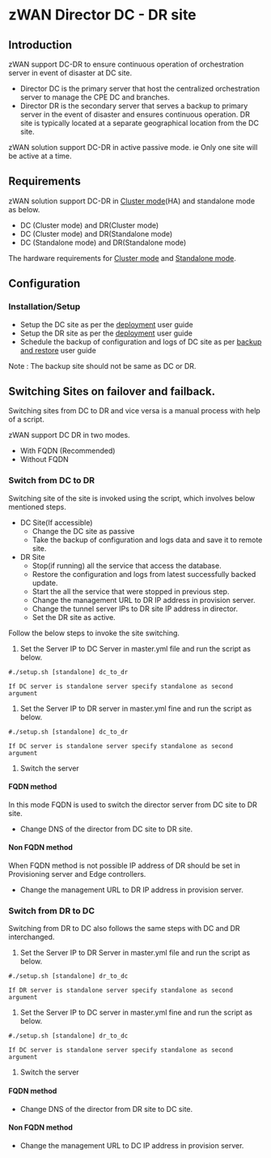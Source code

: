 # zWAN Director DC - DR site

## Introduction

zWAN support DC-DR to ensure continuous operation of orchestration server in event of disaster at DC site.

- Director DC is the primary server that host the centralized orchestration server to manage the CPE DC and branches.
- Director DR is the secondary server that serves a backup to primary server in the event of disaster and ensures continuous operation. DR site is typically located at a separate geographical location from the DC site.

zWAN solution support DC-DR in active passive mode. ie Only one site will be active at a time.

## Requirements

zWAN solution support DC-DR in [Cluster mode](/Director_Installation/Deployment/DirectorCluster.md)(HA) and standalone mode as below.

- DC (Cluster mode) and DR(Cluster mode)
- DC (Cluster mode) and DR(Standalone mode)
- DC (Standalone mode) and DR(Standalone mode)

The hardware requirements for [Cluster mode](/Director_Installation/Deployment/DeploymentUserGuide.md#22-ha-setup) and [Standalone mode](/Director_Installation/Deployment/DeploymentUserGuide.md#21-standalone-setup).

## Configuration

### Installation/Setup

- Setup the DC site as per the [deployment](/Director_Installation/Deployment/DeploymentUserGuide.md) user guide
- Setup the DR site as per the [deployment](/Director_Installation/Deployment/DeploymentUserGuide.md) user guide
- Schedule the backup of configuration and logs of DC site as per [backup and restore](/Director_Installation/Deployment/DBBackupRestore/DBBackupRestore.md) user guide

Note : The backup site should not be same as DC or DR.

## Switching Sites on failover and failback.

Switching sites from DC to DR and vice versa is a manual process with help of a script.

zWAN support DC DR in two modes.

- With FQDN (Recommended)
- Without FQDN

### Switch from DC to DR

Switching site of the site is invoked using the script, which involves below mentioned steps.

- DC Site(If accessible)
  - Change the DC site as passive
  - Take the backup of configuration and logs data and save it to remote site.
- DR Site
  - Stop(if running) all the service that access the database.
  - Restore the configuration and logs from latest successfully backed update.
  - Start the all the service that were stopped in previous step.
  - Change the management URL to DR IP address in provision server.
  - Change the tunnel server IPs to DR site IP address in director.
  - Set the DR site as active.

Follow the below steps to invoke the site switching.

1.  Set the Server IP to DC Server in master.yml file and run the script as below.

```
#./setup.sh [standalone] dc_to_dr

If DC server is standalone server specify standalone as second argument
```

1.  Set the Server IP to DR server in master.yml fine and run the script as below.

```
#./setup.sh [standalone] dc_to_dr

If DC server is standalone server specify standalone as second argument
```

1.  Switch the server

#### FQDN method

In this mode FQDN is used to switch the director server from DC site to DR site.

- Change DNS of the director from DC site to DR site.

#### Non FQDN method

When FQDN method is not possible IP address of DR should be set in Provisioning server and Edge controllers.

- Change the management URL to DR IP address in provision server.

### Switch from DR to DC

Switching from DR to DC also follows the same steps with DC and DR interchanged.

1.  Set the Server IP to DR Server in master.yml file and run the script as below.

```
#./setup.sh [standalone] dr_to_dc

If DR server is standalone server specify standalone as second argument
```

1.  Set the Server IP to DC server in master.yml fine and run the script as below.

```
#./setup.sh [standalone] dr_to_dc

If DC server is standalone server specify standalone as second argument
```

1.  Switch the server

#### FQDN method

- Change DNS of the director from DR site to DC site.

#### Non FQDN method

- Change the management URL to DC IP address in provision server.
